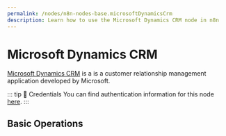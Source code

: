 ```yaml
---
permalink: /nodes/n8n-nodes-base.microsoftDynamicsCrm
description: Learn how to use the Microsoft Dynamics CRM node in n8n
---
```


# Microsoft Dynamics CRM

[Microsoft Dynamics CRM](https://dynamics.microsoft.com/en-us/) is a is a customer relationship management application developed by Microsoft.

::: tip 🔑 Credentials
You can find authentication information for this node [here](../../../credentials/Microsoft/README.md).
:::

## Basic Operations

<Resource node="n8n-nodes-base.microsoftDynamicsCrm" />
